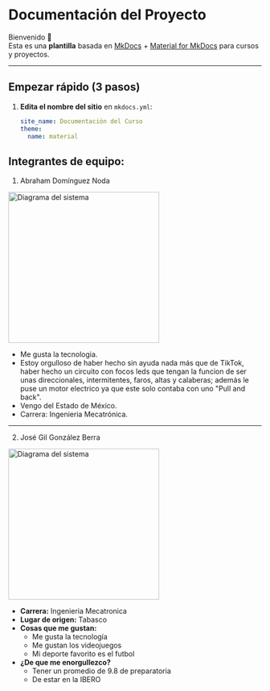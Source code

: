 # Documentación del Proyecto

Bienvenido 👋  
Esta es una **plantilla** basada en [MkDocs](https://www.mkdocs.org/) + [Material for MkDocs](https://squidfunk.github.io/mkdocs-material/) para cursos y proyectos.

---

## Empezar rápido (3 pasos)

1. **Edita el nombre del sitio** en `mkdocs.yml`:
   ```yaml
   site_name: Documentación del Curso
   theme:
     name: material

## Integrantes de equipo:


1. Abraham Domínguez Noda

<img src="recursos/imgs/Abrahamfoto.jpg" alt="Diagrama del sistema" width="300">  

- Me gusta la tecnologia. 
- Estoy orgulloso de haber hecho sin ayuda nada más que de TikTok, haber hecho un circuito con focos leds que tengan la funcion de ser unas direccionales, intermitentes, faros, altas y calaberas; además le puse un motor electrico ya que este solo contaba con uno "Pull and back".
- Vengo del Estado de México.
- Carrera: Ingenieria Mecatrónica.


---
2. José Gil González Berra

<img src="recursos/imgs/Abrahamfoto.jpg" alt="Diagrama del sistema" width="300">

- **Carrera:** Ingenieria Mecatronica
- **Lugar de origen:** Tabasco
- **Cosas que me gustan:**
     * Me gusta la tecnología
     * Me gustan los videojuegos
     * Mi deporte favorito es el futbol
- **¿De que me enorgullezco?**
     * Tener un promedio de 9.8 de preparatoria
     * De estar en la IBERO
       
